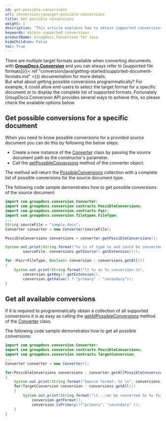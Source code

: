 ```yaml
---
id: get-possible-conversions
url: conversion/java/get-possible-conversions
title: Get possible conversions
weight: 1
description: "This article explains how to obtain supported conversions when converting documents with GroupDocs.Conversion within your Java applications"
keywords: obtain supported conversions
productName: GroupDocs.Conversion for Java
hideChildren: False
toc: True
---
```

There are multiple target formats available when converting documents with **[GroupDocs.Conversion](https://products.groupdocs.com/conversion/java)** and you can always refer to [supported file formats]({{< ref "conversion/java/getting-started/supported-document-formats.md" >}}) documentation for more details.  
But what about getting possible conversions programmatically? For example, it could allow end-users to select the target format for a specific document or to display the complete list of supported formats. 
Fortunately GroupDocs.Conversion API provides several ways to achieve this, so please check the available options below.

## Get possible conversions for a specific document

When you need to know possible conversions for a provided source document you can do this by following the below steps:

*   Create a new instance of the [Converter](https://reference.groupdocs.com/java/conversion/com.groupdocs.conversion/Converter) class by passing the source document path as the constructor's parameter.
*   Call the [getPossibleConversions](https://reference.groupdocs.com/java/conversion/com.groupdocs.conversion/Converter#getPossibleConversions()) method of the converter object.

The method will return the [PossibleConversions](https://reference.groupdocs.com/conversion/java/com.groupdocs.conversion.contracts/possibleconversions/) collection with a complete list of possible conversions for the source document type.

The following code sample demonstrates how to get possible conversions of the source document:

```java
import com.groupdocs.conversion.Converter;
import com.groupdocs.conversion.contracts.PossibleConversions;
import com.groupdocs.conversion.contracts.Pair;
import com.groupdocs.conversion.filetypes.FileType;
...
String sourceFile = "sample.docx";
Converter converter = new Converter(sourceFile);

PossibleConversions conversions = converter.getPossibleConversions();

System.out.print(String.format("%s is of type %s and could be converted to:\n",
        sourceFile, conversions.getSource().getExtension()));

for (Pair<FileType, Boolean> conversion : conversions.getAll()) 
{
    System.out.print(String.format("\t %s as %s conversion.\n", 
        conversion.getKey().getExtension(),
        conversion.getValue() ? "primary" : "secondary"));
}
```
## Get all available conversions 

If it is required to programmatically obtain a collection of all supported conversions it is as easy as calling the [getAllPossibleConversions](https://reference.groupdocs.com/conversion/java/com.groupdocs.conversion/converter/#getAllPossibleConversions--) method of the [Converter](https://reference.groupdocs.com/conversion/java/com.groupdocs.conversion/converter/) class.

The following code sample demonstrates how to get all possible conversions:
```java
import com.groupdocs.conversion.Converter;
import com.groupdocs.conversion.contracts.PossibleConversions;
import com.groupdocs.conversion.contracts.TargetConversion;
...
Converter converter = new Converter();

for(PossibleConversions conversions : converter.getAllPossibleConversions())
{
    System.out.print(String.format("Source format: %s \n", conversions.getSource().getDescription() ));
    for(TargetConversion conversion : conversions.getAll())
    {
        System.out.print(String.format("\t...can be converted to %s format as %s conversion.\n",
            conversion.getFormat(),
            conversion.isPrimary()?"primary": "secondary" ));
    }
}
```
